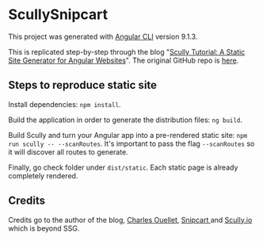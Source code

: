 # ScullySnipcart

This project was generated with [Angular CLI](https://github.com/angular/angular-cli) version 9.1.3.

This is replicated step-by-step through the blog 
"[Scully Tutorial: A Static Site Generator for Angular Websites](https://snipcart.com/blogangular-static-site-generator-scully)". 
The original GitHub repo is [here](https://github.com/snipcart/scully-snipcart-store).
 
 ## Steps to reproduce static site
 
 Install dependencies: `npm install`.
 
 Build the application in order to generate the distribution files: `ng build`.
 
 Build Scully and turn your Angular app into a pre-rendered static site: `npm run scully
  -- --scanRoutes`. It's important to pass the flag `--scanRoutes` so it will discover all routes to generate.
  
  Finally, go check folder under `dist/static`. Each static page is already completely rendered.
  
  ## Credits
  
  Credits go to the author of the blog, [Charles Ouellet](https://twitter.comcouellet), [Snipcart
  ](https://snipcart.com/) and
   [Scully.io](https://scully.io/) which is beyond SSG. 
